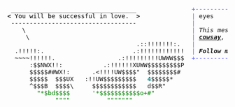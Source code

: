 <pre style="font-family:Menlo,'DejaVu Sans Mono',consolas,'Courier New',monospace"> __________________________________               <span style="color: #5f5fff; text-decoration-color: #5f5fff">+----------- </span><span style="color: #5f5fff; text-decoration-color: #5f5fff; font-weight: bold">Hello, friend!</span><span style="color: #5f5fff; text-decoration-color: #5f5fff"> -----------+</span> <a href="https://www.informatik.uni-leipzig.de/~akiki/">Christopher Akiki</a>              
<span style="font-weight: bold">&lt;</span><span style="color: #000000; text-decoration-color: #000000"> You will be successful in love.  </span><span style="font-weight: bold">&gt;</span>              <span style="color: #5f5fff; text-decoration-color: #5f5fff">|</span> eyes                                 <span style="color: #5f5fff; text-decoration-color: #5f5fff">|</span> ┣━━ Interests                  
 ----------------------------------               <span style="color: #5f5fff; text-decoration-color: #5f5fff">|</span>                                      <span style="color: #5f5fff; text-decoration-color: #5f5fff">|</span> ┃   ┣━━ Representation Learning
    \                                             <span style="color: #5f5fff; text-decoration-color: #5f5fff">|</span> <span style="font-style: italic">This message was brought to you by </span>  <span style="color: #5f5fff; text-decoration-color: #5f5fff">|</span> ┃   ┣━━ Language Generation    
     \                                            <span style="color: #5f5fff; text-decoration-color: #5f5fff">|</span> <span style="font-weight: bold; font-style: italic"><a href="https://en.wikipedia.org/wiki/Cowsay">cowsay</a></span><span style="font-style: italic">, </span><span style="font-weight: bold; font-style: italic"><a href="https://en.wikipedia.org/wiki/Fortune_(Unix)">fortune</a></span><span style="font-style: italic"> and </span><span style="font-weight: bold; font-style: italic"><a href="https://github.com/willmcgugan/rich">Rich</a></span><span style="font-style: italic">. </span>           <span style="color: #5f5fff; text-decoration-color: #5f5fff">|</span> ┃   ┣━━ Text Mining            
                                   .::!!!!!!!:.   <span style="color: #5f5fff; text-decoration-color: #5f5fff">|</span>                                      <span style="color: #5f5fff; text-decoration-color: #5f5fff">|</span> ┃   ┗━━ Dataset Creation       
  .!!!!!:.                        .:!!!!!!!!!!!!  <span style="color: #5f5fff; text-decoration-color: #5f5fff">|</span> <span style="font-weight: bold; font-style: italic">Follow me on twitter: </span><span style="font-weight: bold; font-style: italic"><a href="https://twitter.com/christopher">@christopher</a></span>   <span style="color: #5f5fff; text-decoration-color: #5f5fff">|</span> ┣━━ Lorem Ipsum                
  ~~~~!!!!!!.                 .:!!!!!!!!!UWWW$$$  <span style="color: #5f5fff; text-decoration-color: #5f5fff">+--------------------------------------+</span> ┃   ┗━━ Lorem Ipsum            
      :$$NWX!!:           .:!!!!!!XUWW$$$$$$$$$P                                           ┗━━ Lorem ipsum dolor sit amet 
      $$$$$##WX!:      .&lt;!!!!UW$$$$"  $$$$$$$$#                                                                           
      $$$$$  $$$UX   :!!UW$$$$$$$$$   <span style="color: #008080; text-decoration-color: #008080; font-weight: bold">4</span>$$$$$*                                                                             
      ^$$$B  $$$$\     $$$$$$$$$$$$   d$$R"                                                                               
        <span style="color: #008000; text-decoration-color: #008000">"*$bd$$$$      '*$$$$$$$$$$$o+#"</span>                                                                                  
             <span style="color: #008000; text-decoration-color: #008000">""""          """""""</span>                                                                                        
                                                                                                                          
</pre>
